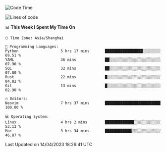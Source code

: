 <!--START_SECTION:waka-->
![Code Time](http://img.shields.io/badge/Code%20Time-1%2C289%20hrs%2054%20mins-blue)

![Lines of code](https://img.shields.io/badge/From%20Hello%20World%20I%27ve%20Written-256.5%20thousand%20lines%20of%20code-blue)

📊 **This Week I Spent My Time On** 

```text
🕑︎ Time Zone: Asia/Shanghai

💬 Programming Languages: 
Python                   5 hrs 17 mins       █████████████████░░░░░░░░   69.51 % 
YAML                     36 mins             ██░░░░░░░░░░░░░░░░░░░░░░░   07.90 % 
SQL                      32 mins             ██░░░░░░░░░░░░░░░░░░░░░░░   07.00 % 
Rust                     22 mins             █░░░░░░░░░░░░░░░░░░░░░░░░   04.82 % 
Git                      13 mins             █░░░░░░░░░░░░░░░░░░░░░░░░   02.90 % 

🔥 Editors: 
Neovim                   7 hrs 37 mins       █████████████████████████   100.00 % 

💻 Operating System: 
Linux                    4 hrs 2 mins        █████████████░░░░░░░░░░░░   53.13 % 
Mac                      3 hrs 34 mins       ████████████░░░░░░░░░░░░░   46.87 % 
```


 Last Updated on 14/04/2023 18:26:41 UTC
<!--END_SECTION:waka-->
